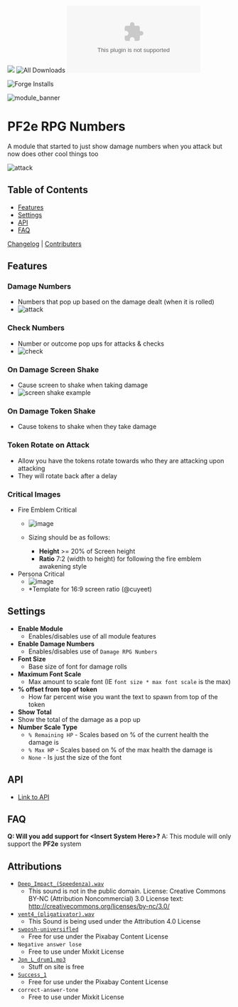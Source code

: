 ![](https://img.shields.io/badge/Foundry-v12-informational)
![All Downloads](https://img.shields.io/github/downloads/ChasarooniZ/pf2e-rpg-numbers/total?color=5e0000&label=All%20Downloads)
![Latest Release Download Count](https://img.shields.io/github/downloads/ChasarooniZ/pf2e-rpg-numbers/latest/module.zip)

![Forge Installs](https://img.shields.io/badge/dynamic/json?label=Forge%20Installs&query=package.installs&suffix=%25&url=https%3A%2F%2Fforge-vtt.com%2Fapi%2Fbazaar%2Fpackage%2Fpf2e-rpg-numbers&colorB=4aa94a)

![module_banner](https://github.com/ChasarooniZ/pf2e-usage-updater/assets/79132112/3b2a4f8c-7ba1-4647-b073-d8ecac9d93a6)
# PF2e RPG Numbers
A module that started to just show damage numbers when you attack but now does other cool things too

![attack](https://github.com/ChasarooniZ/pf2e-rpg-numbers/assets/79132112/132d3509-d3a0-4a20-af1b-4f8c89a49c72)
## Table of Contents
- [Features](#features)
- [Settings](#settings)
- [API](#api)
- [FAQ](#faq)
  
[Changelog](https://github.com/ChasarooniZ/pf2e-rpg-numbers/blob/main/CHANGELOG.md) | [Contributers](https://github.com/ChasarooniZ/pf2e-rpg-numbers/blob/main/CONTRIBUTER.md)
## Features
### Damage Numbers
- Numbers that pop up based on the damage dealt (when it is rolled)
- ![attack](https://github.com/ChasarooniZ/pf2e-rpg-numbers/assets/79132112/132d3509-d3a0-4a20-af1b-4f8c89a49c72)
### Check Numbers
- Number or outcome pop ups for attacks & checks
- ![check](https://github.com/ChasarooniZ/pf2e-rpg-numbers/assets/79132112/773b5b4d-cd00-4007-9eda-85ca4059f8de)
### On Damage Screen Shake
- Cause screen to shake when taking damage
- ![screen shake example](https://github.com/ChasarooniZ/pf2e-rpg-numbers/assets/79132112/04b51492-81c5-4027-b7cb-f8524ec94927)
### On Damage Token Shake
- Cause tokens to shake when they take damage
### Token Rotate on Attack
- Allow you have the tokens rotate towards who they are attacking upon attacking
- They will rotate back after a delay

### Critical Images
- Fire Emblem Critical
  - ![image](https://github.com/user-attachments/assets/508ad2e3-b4f2-455a-aad9-bdc0b6ec592e)

  - Sizing should be as follows:
    - **Height** >= 20% of Screen height
    - **Ratio** 7:2 (width to height) for following the fire emblem awakening style
- Persona Critical
  - ![image](https://media.discordapp.net/attachments/1211752457043189801/1277332108318343350/SplashHelper.png?ex=66ccc7ba&is=66cb763a&hm=40546ed37df0fae0c838914c28c6f1d25effdfc9faf6c299b4d0c1ffc5324baf&)
  - *Template for 16:9 screen ratio (@cuyeet)
## Settings
- **Enable Module**
  - Enables/disables use of all module features
- **Enable Damage Numbers**
  - Enables/disables use of `Damage RPG Numbers`
- **Font Size**
  - Base size of font for damage rolls
- **Maximum Font Scale**
  - Max amount to scale font (IE `font size * max font scale` is the max)
- **% offset from top of token**
  - How far percent wise you want the text to spawn from top of the token
- **Show Total**
 - Show the total of the damage as a pop up
- **Number Scale Type**
  - `% Remaining HP` - Scales based on % of the current health the damage is
  - `% Max HP` - Scales based on % of the max health the damage is
  - `None` - Is just the size of the font
## API
 - [Link to API](https://github.com/ChasarooniZ/pf2e-rpg-numbers/wiki/API)
## FAQ
**Q: Will you add support for \<Insert System Here\>?**
A: This module will only support the **PF2e** system


## Attributions
- [`Deep_Impact_(Speedenza).wav`](https://freesound.org/people/Speedenza/sounds/167840/)
  - This sound is not in the public domain.
    License: Creative Commons BY-NC (Attribution Noncommercial) 3.0
    License text: http://creativecommons.org/licenses/by-nc/3.0/
- [`vent4_(pligativator).wav`](https://freesound.org/people/plingativator/sounds/160558/)
  - This Sound is being used under the Attribution 4.0 License
- [`swoosh-universifled`]([swoosh-universfield](https://pixabay.com/sound-effects/swoosh-142322/))
  - Free for use under the Pixabay Content License
- `Negative answer lose`
  - Free to use under Mixkit License
- [`Jpn_L_drum1.mp3`](https://taira-komori.jpn.org/playing01en.html)
  - Stuff on site is free
- [`Success_1`](https://pixabay.com/sound-effects/success-48018/)
  - Free for use under the Pixabay Content License
- `correct-answer-tone`
  - Free to use under Mixkit License
